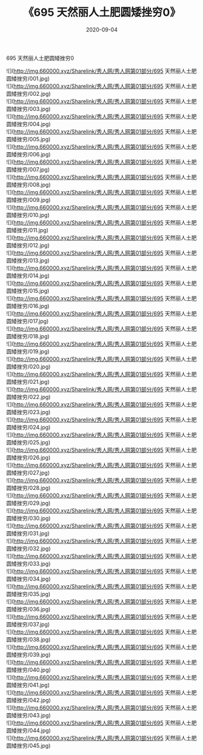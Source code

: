 ﻿---
layout: post
title:  《695 天然丽人土肥圆矮挫穷0》
date:   2020-09-04
img: http://img.660000.xyz/Sharelink/秀人网/秀人网第01部分/695 天然丽人土肥圆矮挫穷0/000.jpg
categories: [美女, 清纯, 唯美]
---

695 天然丽人土肥圆矮挫穷0

  ![](http://img.660000.xyz/Sharelink/秀人网/秀人网第01部分/695 天然丽人土肥圆矮挫穷/001.jpg) <br> ![](http://img.660000.xyz/Sharelink/秀人网/秀人网第01部分/695 天然丽人土肥圆矮挫穷/002.jpg) <br> ![](http://img.660000.xyz/Sharelink/秀人网/秀人网第01部分/695 天然丽人土肥圆矮挫穷/003.jpg) <br> ![](http://img.660000.xyz/Sharelink/秀人网/秀人网第01部分/695 天然丽人土肥圆矮挫穷/004.jpg) <br> ![](http://img.660000.xyz/Sharelink/秀人网/秀人网第01部分/695 天然丽人土肥圆矮挫穷/005.jpg) <br> ![](http://img.660000.xyz/Sharelink/秀人网/秀人网第01部分/695 天然丽人土肥圆矮挫穷/006.jpg) <br> ![](http://img.660000.xyz/Sharelink/秀人网/秀人网第01部分/695 天然丽人土肥圆矮挫穷/007.jpg) <br> ![](http://img.660000.xyz/Sharelink/秀人网/秀人网第01部分/695 天然丽人土肥圆矮挫穷/008.jpg) <br> ![](http://img.660000.xyz/Sharelink/秀人网/秀人网第01部分/695 天然丽人土肥圆矮挫穷/009.jpg) <br> ![](http://img.660000.xyz/Sharelink/秀人网/秀人网第01部分/695 天然丽人土肥圆矮挫穷/010.jpg) <br> ![](http://img.660000.xyz/Sharelink/秀人网/秀人网第01部分/695 天然丽人土肥圆矮挫穷/011.jpg) <br> ![](http://img.660000.xyz/Sharelink/秀人网/秀人网第01部分/695 天然丽人土肥圆矮挫穷/012.jpg) <br> ![](http://img.660000.xyz/Sharelink/秀人网/秀人网第01部分/695 天然丽人土肥圆矮挫穷/013.jpg) <br> ![](http://img.660000.xyz/Sharelink/秀人网/秀人网第01部分/695 天然丽人土肥圆矮挫穷/014.jpg) <br> ![](http://img.660000.xyz/Sharelink/秀人网/秀人网第01部分/695 天然丽人土肥圆矮挫穷/015.jpg) <br> ![](http://img.660000.xyz/Sharelink/秀人网/秀人网第01部分/695 天然丽人土肥圆矮挫穷/016.jpg) <br> ![](http://img.660000.xyz/Sharelink/秀人网/秀人网第01部分/695 天然丽人土肥圆矮挫穷/017.jpg) <br> ![](http://img.660000.xyz/Sharelink/秀人网/秀人网第01部分/695 天然丽人土肥圆矮挫穷/018.jpg) <br> ![](http://img.660000.xyz/Sharelink/秀人网/秀人网第01部分/695 天然丽人土肥圆矮挫穷/019.jpg) <br> ![](http://img.660000.xyz/Sharelink/秀人网/秀人网第01部分/695 天然丽人土肥圆矮挫穷/020.jpg) <br> ![](http://img.660000.xyz/Sharelink/秀人网/秀人网第01部分/695 天然丽人土肥圆矮挫穷/021.jpg) <br> ![](http://img.660000.xyz/Sharelink/秀人网/秀人网第01部分/695 天然丽人土肥圆矮挫穷/022.jpg) <br> ![](http://img.660000.xyz/Sharelink/秀人网/秀人网第01部分/695 天然丽人土肥圆矮挫穷/023.jpg) <br> ![](http://img.660000.xyz/Sharelink/秀人网/秀人网第01部分/695 天然丽人土肥圆矮挫穷/024.jpg) <br> ![](http://img.660000.xyz/Sharelink/秀人网/秀人网第01部分/695 天然丽人土肥圆矮挫穷/025.jpg) <br> ![](http://img.660000.xyz/Sharelink/秀人网/秀人网第01部分/695 天然丽人土肥圆矮挫穷/026.jpg) <br> ![](http://img.660000.xyz/Sharelink/秀人网/秀人网第01部分/695 天然丽人土肥圆矮挫穷/027.jpg) <br> ![](http://img.660000.xyz/Sharelink/秀人网/秀人网第01部分/695 天然丽人土肥圆矮挫穷/028.jpg) <br> ![](http://img.660000.xyz/Sharelink/秀人网/秀人网第01部分/695 天然丽人土肥圆矮挫穷/029.jpg) <br> ![](http://img.660000.xyz/Sharelink/秀人网/秀人网第01部分/695 天然丽人土肥圆矮挫穷/030.jpg) <br> ![](http://img.660000.xyz/Sharelink/秀人网/秀人网第01部分/695 天然丽人土肥圆矮挫穷/031.jpg) <br> ![](http://img.660000.xyz/Sharelink/秀人网/秀人网第01部分/695 天然丽人土肥圆矮挫穷/032.jpg) <br> ![](http://img.660000.xyz/Sharelink/秀人网/秀人网第01部分/695 天然丽人土肥圆矮挫穷/033.jpg) <br> ![](http://img.660000.xyz/Sharelink/秀人网/秀人网第01部分/695 天然丽人土肥圆矮挫穷/034.jpg) <br> ![](http://img.660000.xyz/Sharelink/秀人网/秀人网第01部分/695 天然丽人土肥圆矮挫穷/035.jpg) <br> ![](http://img.660000.xyz/Sharelink/秀人网/秀人网第01部分/695 天然丽人土肥圆矮挫穷/036.jpg) <br> ![](http://img.660000.xyz/Sharelink/秀人网/秀人网第01部分/695 天然丽人土肥圆矮挫穷/037.jpg) <br> ![](http://img.660000.xyz/Sharelink/秀人网/秀人网第01部分/695 天然丽人土肥圆矮挫穷/038.jpg) <br> ![](http://img.660000.xyz/Sharelink/秀人网/秀人网第01部分/695 天然丽人土肥圆矮挫穷/039.jpg) <br> ![](http://img.660000.xyz/Sharelink/秀人网/秀人网第01部分/695 天然丽人土肥圆矮挫穷/040.jpg) <br> ![](http://img.660000.xyz/Sharelink/秀人网/秀人网第01部分/695 天然丽人土肥圆矮挫穷/041.jpg) <br> ![](http://img.660000.xyz/Sharelink/秀人网/秀人网第01部分/695 天然丽人土肥圆矮挫穷/042.jpg) <br> ![](http://img.660000.xyz/Sharelink/秀人网/秀人网第01部分/695 天然丽人土肥圆矮挫穷/043.jpg) <br> ![](http://img.660000.xyz/Sharelink/秀人网/秀人网第01部分/695 天然丽人土肥圆矮挫穷/044.jpg) <br> ![](http://img.660000.xyz/Sharelink/秀人网/秀人网第01部分/695 天然丽人土肥圆矮挫穷/045.jpg) <br>